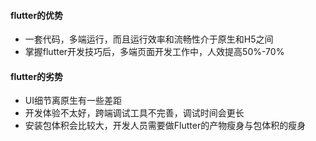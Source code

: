 #### flutter的优势

* 一套代码，多端运行，而且运行效率和流畅性介于原生和H5之间
* 掌握flutter开发技巧后，多端页面开发工作中，人效提高50%-70%

#### flutter的劣势

* UI细节离原生有一些差距
* 开发体验不太好，跨端调试工具不完善，调试时间会更长
* 安装包体积会比较大，开发人员需要做Flutter的产物瘦身与包体积的瘦身
